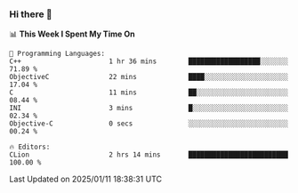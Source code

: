 ### Hi there 👋

<!--
**asdf12303116/asdf12303116** is a ✨ _special_ ✨ repository because its `README.md` (this file) appears on your GitHub profile.

Here are some ideas to get you started:

- 🔭 I’m currently working on ...
- 🌱 I’m currently learning ...
- 👯 I’m looking to collaborate on ...
- 🤔 I’m looking for help with ...
- 💬 Ask me about ...
- 📫 How to reach me: ...
- 😄 Pronouns: ...
- ⚡ Fun fact: ...
-->

<!--START_SECTION:waka-->
📊 **This Week I Spent My Time On** 

```text
💬 Programming Languages: 
C++                      1 hr 36 mins        ██████████████████░░░░░░░   71.89 % 
ObjectiveC               22 mins             ████░░░░░░░░░░░░░░░░░░░░░   17.04 % 
C                        11 mins             ██░░░░░░░░░░░░░░░░░░░░░░░   08.44 % 
INI                      3 mins              █░░░░░░░░░░░░░░░░░░░░░░░░   02.34 % 
Objective-C              0 secs              ░░░░░░░░░░░░░░░░░░░░░░░░░   00.24 % 

🔥 Editors: 
CLion                    2 hrs 14 mins       █████████████████████████   100.00 % 
```


 Last Updated on 2025/01/11 18:38:31 UTC
<!--END_SECTION:waka-->
